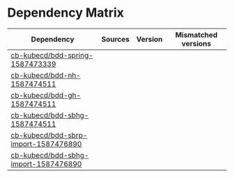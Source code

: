 # Dependency Matrix

Dependency | Sources | Version | Mismatched versions
---------- | ------- | ------- | -------------------
[cb-kubecd/bdd-spring-1587473339](https://github.com/cb-kubecd/bdd-spring-1587473339.git) |  | []() | 
[cb-kubecd/bdd-nh-1587474511](https://github.com/cb-kubecd/bdd-nh-1587474511.git) |  | []() | 
[cb-kubecd/bdd-gh-1587474511](https://github.com/cb-kubecd/bdd-gh-1587474511.git) |  | []() | 
[cb-kubecd/bdd-sbhg-1587474511](https://github.com/cb-kubecd/bdd-sbhg-1587474511.git) |  | []() | 
[cb-kubecd/bdd-sbrp-import-1587476890](https://github.com/cb-kubecd/bdd-sbrp-import-1587476890.git) |  | []() | 
[cb-kubecd/bdd-sbhg-import-1587476890](https://github.com/cb-kubecd/bdd-sbhg-import-1587476890.git) |  | []() | 
